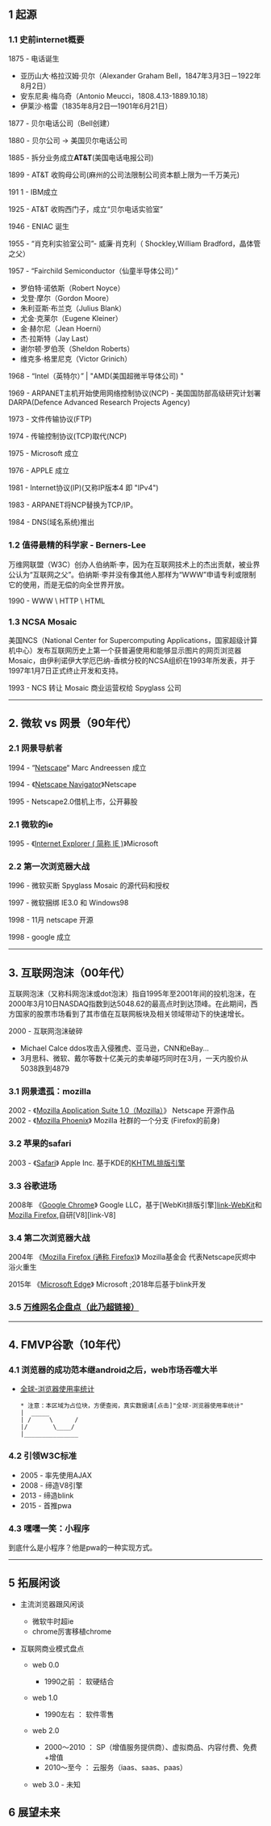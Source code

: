#

## 1 起源

### 1.1 史前internet概要

1875 - 电话诞生

- 亚历山大·格拉汉姆·贝尔（Alexander Graham Bell，1847年3月3日－1922年8月2日）
- 安东尼奥·梅乌奇（Antonio Meucci，1808.4.13-1889.10.18）
- 伊莱沙·格雷（1835年8月2日—1901年6月21日）

1877 - 贝尔电话公司（Bell创建）  

1880 - 贝尔公司 -> 美国贝尔电话公司  

1885 - 拆分业务成立**AT&T**(美国电话电报公司)  

1899 - AT&T 收购母公司(麻州的公司法限制公司资本额上限为一千万美元)  

191                 1 - IBM成立  

1925 - AT&T 收购西门子，成立“贝尔电话实验室”  

1946 - ENIAC 诞生

1955 - “肖克利实验室公司”- 威廉·肖克利（ Shockley,William Bradford，晶体管之父）  

1957 - “Fairchild Semiconductor（仙童半导体公司）”  

- 罗伯特·诺依斯（Robert Noyce）
- 戈登·摩尔（Gordon Moore）
- 朱利亚斯·布兰克（Julius Blank）
- 尤金·克莱尔（Eugene Kleiner）
- 金·赫尔尼（Jean Hoerni）
- 杰·拉斯特（Jay Last）
- 谢尔顿·罗伯茨（Sheldon Roberts）
- 维克多·格里尼克（Victor Grinich）

1968 - “Intel（英特尔）” | "AMD(美国超微半导体公司) "

1969 - ARPANET主机开始使用网络控制协议(NCP)
        - 美国国防部高级研究计划署DARPA(Defence Advanced Research Projects Agency)

1973 - 文件传输协议(FTP)  

1974 - 传输控制协议(TCP)取代(NCP)  

1975 - Microsoft 成立  

1976 - APPLE 成立

1981 - Internet协议(IP)(又称IP版本4 即 "IPv4")  

1983 - ARPANET将NCP替换为TCP/IP。

1984 - DNS(域名系统)推出

### 1.2 值得最精的科学家 - Berners-Lee

万维网联盟（W3C）创办人伯纳斯·李，因为在互联网技术上的杰出贡献，被业界公认为“互联网之父”。伯纳斯·李并没有像其他人那样为“WWW”申请专利或限制它的使用，而是无偿的向全世界开放。

1990 - WWW \ HTTP \ HTML

### 1.3 NCSA Mosaic  

美国NCS（National Center for Supercomputing Applications，国家超级计算机中心）发布互联网历史上第一个获普遍使用和能够显示图片的网页浏览器 Mosaic，由伊利诺伊大学厄巴纳-香槟分校的NCSA组织在1993年所发表，并于1997年1月7日正式终止开发和支持。  

1993 - NCS 转让 Mosaic 商业运营权给 Spyglass 公司  

---

## 2. 微软 vs 网景（90年代）

### 2.1 网景导航者

1994 - “[Netscape][link-Netscape]“ Marc Andreessen 成立  

1994 - 《[Netscape Navigator][link-Netscape_Navigator]》Netscape

1995 - Netscape2.0借机上市，公开募股

### 2.1 微软的ie

1995 - 《[Internet Explorer ( 简称 IE )][link-Internet_Explorer]》Microsoft  

### 2.2 第一次浏览器大战

1996 - 微软买断 Spyglass Mosaic 的源代码和授权  

1997 - 微软捆绑 IE3.0 和 Windows98  

1998 - 11月 netscape 开源

1998 - google 成立

---

## 3. 互联网泡沫（00年代）

互联网泡沫（又称科网泡沫或dot泡沫）指自1995年至2001年间的投机泡沫，在2000年3月10日NASDAQ指数到达5048.62的最高点时到达顶峰。在此期间，西方国家的股票市场看到了其市值在互联网板块及相关领域带动下的快速增长。

2000 - 互联网泡沫破碎  

- Michael Calce ddos攻击入侵雅虎、亚马逊，CNN和eBay...
- 3月思科、微软、戴尔等数十亿美元的卖单碰巧同时在3月，一天内股价从5038跌到4879

### 3.1 网景遗孤：mozilla

2002 - 《[Mozilla Application Suite 1.0（Mozilla）][link-Mozilla_Application_Suite]》 Netscape 开源作品  
2002 - 《[Mozilla Phoenix][link-Firefox#History]》 Mozilla 社群的一个分支 (Firefox的前身)  

### 3.2 苹果的safari

2003 - 《[Safari][link-Safari]》 Apple Inc. 基于KDE的[KHTML排版引擎][link-KHTML]  

### 3.3 谷歌进场

2008年 《[Google Chrome][link-Google_Chrome]》 Google LLC，基于[WebKit排版引擎][link-WebKit](2014年切换至[blink渲染器][link-blink])和[Mozilla Firefox][link-Firefox],自研[V8][link-V8]  

### 3.4 第二次浏览器大战

2004年 《[Mozilla Firefox (通称 Firefox)][link-Firefox]》 Mozilla基金会 代表Netscape灰烬中浴火重生  

2015年 《[Microsoft Edge][link-Microsoft_Edge]》 Microsoft ;2018年后基于blink开发

### 3.5 [万维网名企盘点（此乃超链接）](https://wiki.mbalib.com/wiki/2019%E5%B9%B4%E3%80%8A%E7%A6%8F%E5%B8%83%E6%96%AF%E3%80%8B%E5%85%A8%E7%90%83%E4%B8%8A%E5%B8%82%E5%85%AC%E5%8F%B82000%E5%BC%BA)

---

## 4. FMVP谷歌（10年代）

### 4.1 浏览器的成功范本继android之后，web市场吞噬大半

- [全球-浏览器使用率统计][link-statcounter_all]  

    ```text
    * 注意：本区域为占位块，方便查阅，真实数据请[点击]"全球-浏览器使用率统计"
    |  _____
    | /     \      /
    |/       \____/
    |_______________

    ```

### 4.2 引领W3C标准

- 2005 - 率先使用AJAX  
- 2008 - 缔造V8引擎
- 2013 - 缔造blink
- 2015 - 首推pwa

### 4.3 嘿嘿一笑：小程序

到底什么是小程序？他是pwa的一种实现方式。

---

## 5 拓展闲谈

- 主流浏览器跟风闲谈
  - 微软牛时超ie
  - chrome厉害移植chrome

- 互联网商业模式盘点
  - web 0.0
    - 1990之前 ： 软硬结合  

  - web 1.0
    - 1990左右 ： 软件零售

  - web 2.0
    - 2000～2010 ： SP（增值服务提供商）、虚拟商品、内容付费、免费+增值
    - 2010～至今 ： 云服务（iaas、saas、paas）

  - web 3.0 - 未知

## 6 展望未来



[link-Netscape]:https://en.wikipedia.org/wiki/Netscape
[link-Netscape_Navigator]:https://en.wikipedia.org/wiki/Netscape_Navigator
[link-Internet_Explorer]:https://en.wikipedia.org/wiki/Internet_Explorer
[link-Mozilla_Application_Suite]:https://en.wikipedia.org/wiki/Mozilla_Application_Suite
[link-Firefox#History]:https://en.wikipedia.org/wiki/Firefox#History
[link-KHTML]:https://en.wikipedia.org/wiki/KHTML
[link-Safari]:https://en.wikipedia.org/wiki/Safari_(web_browser)
[link-Mozilla_Application_Suite]:https://en.wikipedia.org/wiki/Mozilla_Application_Suite
[link-Firefox]:https://en.wikipedia.org/wiki/Firefox
[link-Firefox#History]:https://en.wikipedia.org/wiki/Firefox#History
[link-KHTML]:https://en.wikipedia.org/wiki/KHTML
[link-Google_Chrome]:https://en.wikipedia.org/wiki/Google_Chrome
[link-Microsoft_Edge]:https://en.wikipedia.org/wiki/Microsoft_Edge
[link-statcounter_all]:https://gs.statcounter.com/browser-market-share  
